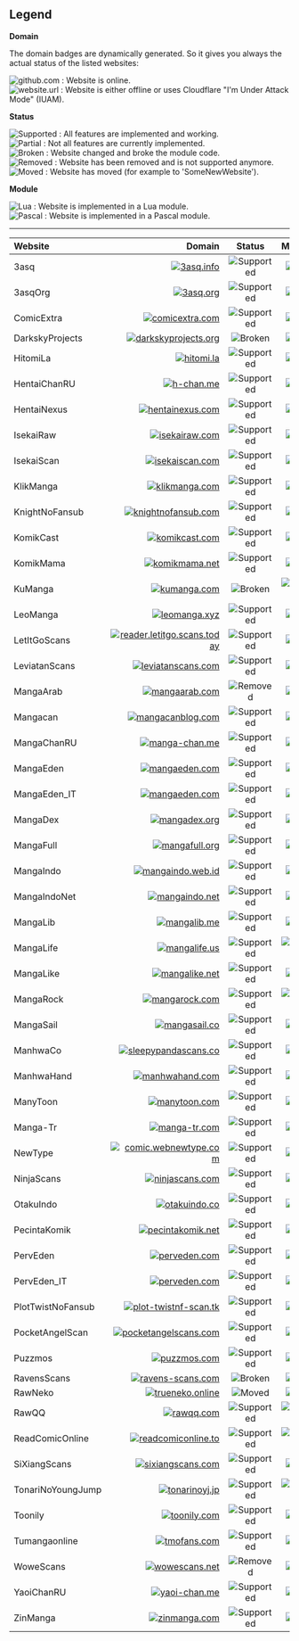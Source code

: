 Legend
------
**Domain**  
  
The domain badges are dynamically generated. So it gives you always the actual status of the listed websites:  
  
![github.com](https://img.shields.io/website/https/github.com.svg?label=github.com&up_message=online&down_message=offline%20%2F%20cf) : Website is online.  
![website.url](https://img.shields.io/website/http/website.url.svg?label=website.url&up_message=online&down_message=offline%20%2F%20cf) : Website is either offline or uses Cloudflare "I'm Under Attack Mode" (IUAM).  
  
**Status**  
  
![Supported](https://img.shields.io/badge/Status-Supported-BrightGreen.svg) : All features are implemented and working.  
![Partial](https://img.shields.io/badge/Status-Partial-yellowgreen.svg) : Not all features are currently implemented.  
![Broken](https://img.shields.io/badge/Status-Broken-red.svg) : Website changed and broke the module code.  
![Removed](https://img.shields.io/badge/Status-Removed-inactive.svg) : Website has been removed and is not supported anymore.  
![Moved](https://img.shields.io/badge/Moved-SomeNewWebsite-blue.svg) : Website has moved (for example to 'SomeNewWebsite').  
  
**Module**  
  
![Lua](https://img.shields.io/badge/Lua-Modulename-blueviolet.svg) : Website is implemented in a Lua module.  
![Pascal](https://img.shields.io/badge/Pascal-Modulename-blue.svg) : Website is implemented in a Pascal module.  
  
---
  
| Website           | Domain                                                                                                                                                                                                                      | Status                                                                      | Module                                                                    |
|:----------------- | ---------------------------------------------------------------------------------------------------------------------------------------------------------------------------------------------------------------------------:|:---------------------------------------------------------------------------:|:-------------------------------------------------------------------------:|
| 3asq              | [![3asq.info](https://img.shields.io/website/https/3asq.info.svg?label=3asq.info&up_message=online&down_message=offline%20%2F%20cf)](https://3asq.info)                                                                     | ![Supported](https://img.shields.io/badge/Status-Supported-BrightGreen.svg) | ![Lua](https://img.shields.io/badge/Lua-WPManga-blueviolet.svg)           |
| 3asqOrg           | [![3asq.org](https://img.shields.io/website/https/3asq.org.svg?label=3asq.org&up_message=online&down_message=offline%20%2F%20cf)](https://3asq.org)                                                                         | ![Supported](https://img.shields.io/badge/Status-Supported-BrightGreen.svg) | ![Lua](https://img.shields.io/badge/Lua-Madara-blueviolet.svg)            |
| ComicExtra        | [![comicextra.com](https://img.shields.io/website/https/comicextra.com.svg?label=comicextra.com&up_message=online&down_message=offline%20%2F%20cf)](https://comicextra.com)                                                 | ![Supported](https://img.shields.io/badge/Status-Supported-BrightGreen.svg) | ![Lua](https://img.shields.io/badge/Lua-ComicExtra-blueviolet.svg)        |
| DarkskyProjects   | [![darkskyprojects.org](https://img.shields.io/website/https/darkskyprojects.org.svg?label=darkskyprojects.org&up_message=online&down_message=offline%20%2F%20cf)](https://darkskyprojects.org)                             | ![Broken](https://img.shields.io/badge/Status-Broken-red.svg)               | ![Lua](https://img.shields.io/badge/Lua-Madara-blueviolet.svg)            |
| HitomiLa          | [![hitomi.la](https://img.shields.io/website/https/hitomi.la.svg?label=hitomi.la&up_message=online&down_message=offline%20%2F%20cf)](https://hitomi.la)                                                                     | ![Supported](https://img.shields.io/badge/Status-Supported-BrightGreen.svg) | ![Lua](https://img.shields.io/badge/Lua-HitomiLa-blueviolet.svg)          |
| HentaiChanRU      | [![h-chan.me](https://img.shields.io/website/http/h-chan.me.svg?label=h-chan.me&up_message=online&down_message=offline%20%2F%20cf)](http://h-chan.me)                                                                       | ![Supported](https://img.shields.io/badge/Status-Supported-BrightGreen.svg) | ![Lua](https://img.shields.io/badge/Lua-MangaChanRu-blueviolet.svg)       |
| HentaiNexus       | [![hentainexus.com](https://img.shields.io/website/https/hentainexus.com.svg?label=hentainexus.com&up_message=online&down_message=offline%20%2F%20cf)](https://hentainexus.com)                                             | ![Supported](https://img.shields.io/badge/Status-Supported-BrightGreen.svg) | ![Lua](https://img.shields.io/badge/Lua-HentaiNexus-blueviolet.svg)       |
| IsekaiRaw         | [![isekairaw.com](https://img.shields.io/website/http/isekairaw.com.svg?label=isekairaw.com&up_message=online&down_message=offline%20%2F%20cf)](http://isekairaw.com)                                                       | ![Supported](https://img.shields.io/badge/Status-Supported-BrightGreen.svg) | ![Lua](https://img.shields.io/badge/Lua-Madara-blueviolet.svg)            |
| IsekaiScan        | [![isekaiscan.com](https://img.shields.io/website/http/isekaiscan.com.svg?label=isekaiscan.com&up_message=online&down_message=offline%20%2F%20cf)](http://isekaiscan.com)                                                   | ![Supported](https://img.shields.io/badge/Status-Supported-BrightGreen.svg) | ![Lua](https://img.shields.io/badge/Lua-Madara-blueviolet.svg)            |
| KlikManga         | [![klikmanga.com](https://img.shields.io/website/https/klikmanga.com.svg?label=klikmanga.com&up_message=online&down_message=offline%20%2F%20cf)](https://klikmanga.com)                                                     | ![Supported](https://img.shields.io/badge/Status-Supported-BrightGreen.svg) | ![Lua](https://img.shields.io/badge/Lua-Madara-blueviolet.svg)            |
| KnightNoFansub    | [![knightnofansub.com](https://img.shields.io/website/https/knightnofansub.com.svg?label=knightnofansub.com&up_message=online&down_message=offline%20%2F%20cf)](https://knightnofansub.com)                                 | ![Supported](https://img.shields.io/badge/Status-Supported-BrightGreen.svg) | ![Lua](https://img.shields.io/badge/Lua-Madara-blueviolet.svg)            |
| KomikCast         | [![komikcast.com](https://img.shields.io/website/https/komikcast.com.svg?label=komikcast.com&up_message=online&down_message=offline%20%2F%20cf)](https://komikcast.com)                                                     | ![Supported](https://img.shields.io/badge/Status-Supported-BrightGreen.svg) | ![Lua](https://img.shields.io/badge/Lua-MangaShiro-blueviolet.svg)        |
| KomikMama         | [![komikmama.net](https://img.shields.io/website/https/komikmama.net.svg?label=komikmama.net&up_message=online&down_message=offline%20%2F%20cf)](https://komikmama.net)                                                     | ![Supported](https://img.shields.io/badge/Status-Supported-BrightGreen.svg) | ![Lua](https://img.shields.io/badge/Lua-MangaShiro-blueviolet.svg)        |
| KuManga           | [![kumanga.com](https://img.shields.io/website/http/kumanga.com.svg?label=kumanga.com&up_message=online&down_message=offline%20%2F%20cf)](http://www.kumanga.com)                                                           | ![Broken](https://img.shields.io/badge/Status-Broken-red.svg)               | ![Pascal](https://img.shields.io/badge/Pascal-KuManga-Blue.svg)           |
| LeoManga          | [![leomanga.xyz](https://img.shields.io/website/https/leomanga.xyz.svg?label=leomanga.xyz&up_message=online&down_message=offline%20%2F%20cf)](https://leomanga.xyz)                                                         | ![Supported](https://img.shields.io/badge/Status-Supported-BrightGreen.svg) | ![Lua](https://img.shields.io/badge/Lua-LeoManga-blueviolet.svg)          |
| LetItGoScans      | [![reader.letitgo.scans.today](https://img.shields.io/website/https/reader.letitgo.scans.today.svg?label=reader.letitgo.scans.today&up_message=online&down_message=offline%20%2F%20cf)](https://reader.letitgo.scans.today) | ![Supported](https://img.shields.io/badge/Status-Supported-BrightGreen.svg) | ![Lua](https://img.shields.io/badge/Lua-ComiCake-blueviolet.svg)          |
| LeviatanScans     | [![leviatanscans.com](https://img.shields.io/website/https/leviatanscans.com.svg?label=leviatanscans.com&up_message=online&down_message=offline%20%2F%20cf)](https://leviatanscans.com)                                     | ![Supported](https://img.shields.io/badge/Status-Supported-BrightGreen.svg) | ![Lua](https://img.shields.io/badge/Lua-Madara-blueviolet.svg)            |
| MangaArab         | [![mangaarab.com](https://img.shields.io/website/https/mangaarab.com.svg?label=mangaarab.com&up_message=online&down_message=offline%20%2F%20cf)](http://mangaarab.com)                                                      | ![Removed](https://img.shields.io/badge/Status-Removed-inactive.svg)        | ![Lua](https://img.shields.io/badge/Lua-Madara-blueviolet.svg)            |
| Mangacan          | [![mangacanblog.com](https://img.shields.io/website/http/mangacanblog.com.svg?label=mangacanblog.com&up_message=online&down_message=offline%20%2F%20cf)](http://mangacanblog.com)                                           | ![Supported](https://img.shields.io/badge/Status-Supported-BrightGreen.svg) | ![Lua](https://img.shields.io/badge/Lua-MangaShiro-blueviolet.svg)        |
| MangaChanRU       | [![manga-chan.me](https://img.shields.io/website/http/manga-chan.me.svg?label=manga-chan.me&up_message=online&down_message=offline%20%2F%20cf)](http://manga-chan.me)                                                       | ![Supported](https://img.shields.io/badge/Status-Supported-BrightGreen.svg) | ![Lua](https://img.shields.io/badge/Lua-MangaChanRu-blueviolet.svg)       |
| MangaEden         | [![mangaeden.com](https://img.shields.io/website/https/mangaeden.com.svg?label=mangaeden.com&up_message=online&down_message=offline%20%2F%20cf)](https://www.mangaeden.com)                                                 | ![Supported](https://img.shields.io/badge/Status-Supported-BrightGreen.svg) | ![Lua](https://img.shields.io/badge/Lua-MangaEden-blueviolet.svg)         |
| MangaEden_IT      | [![mangaeden.com](https://img.shields.io/website/https/mangaeden.com.svg?label=mangaeden.com&up_message=online&down_message=offline%20%2F%20cf)](https://www.mangaeden.com)                                                 | ![Supported](https://img.shields.io/badge/Status-Supported-BrightGreen.svg) | ![Lua](https://img.shields.io/badge/Lua-MangaEden-blueviolet.svg)         |
| MangaDex          | [![mangadex.org](https://img.shields.io/website/https/mangadex.org.svg?label=mangadex.org&up_message=online&down_message=offline%20%2F%20cf)](https://mangadex.org)                                                         | ![Supported](https://img.shields.io/badge/Status-Supported-BrightGreen.svg) | ![Lua](https://img.shields.io/badge/Lua-MangaDex-blueviolet.svg)          |
| MangaFull         | [![mangafull.org](https://img.shields.io/website/https/mangafull.org.svg?label=mangafull.org&up_message=online&down_message=offline%20%2F%20cf)](https://mangafull.org)                                                     | ![Supported](https://img.shields.io/badge/Status-Supported-BrightGreen.svg) | ![Lua](https://img.shields.io/badge/Lua-MangaFull-blueviolet.svg)         |
| MangaIndo         | [![mangaindo.web.id](https://img.shields.io/website/https/mangaindo.web.id.svg?label=mangaindo.web.id&up_message=online&down_message=offline%20%2F%20cf)](https://mangaindo.web.id)                                         | ![Supported](https://img.shields.io/badge/Status-Supported-BrightGreen.svg) | ![Lua](https://img.shields.io/badge/Lua-MangaShiro-blueviolet.svg)        |
| MangaIndoNet      | [![mangaindo.net](https://img.shields.io/website/https/mangaindo.net.svg?label=mangaindo.net&up_message=online&down_message=offline%20%2F%20cf)](https://mangaindo.net)                                                     | ![Supported](https://img.shields.io/badge/Status-Supported-BrightGreen.svg) | ![Lua](https://img.shields.io/badge/Lua-MangaShiro-blueviolet.svg)        |
| MangaLib          | [![mangalib.me](https://img.shields.io/website/https/mangalib.me.svg?label=mangalib.me&up_message=online&down_message=offline%20%2F%20cf)](https://mangalib.me)                                                             | ![Supported](https://img.shields.io/badge/Status-Supported-BrightGreen.svg) | ![Lua](https://img.shields.io/badge/Lua-MangaLib-blueviolet.svg)          |
| MangaLife         | [![mangalife.us](https://img.shields.io/website/https/mangalife.us.svg?label=mangalife.us&up_message=online&down_message=offline%20%2F%20cf)](https://mangalife.us)                                                         | ![Supported](https://img.shields.io/badge/Status-Supported-BrightGreen.svg) | ![Pascal](https://img.shields.io/badge/Pascal-MangaLife-Blue.svg)         |
| MangaLike         | [![mangalike.net](https://img.shields.io/website/https/mangalike.net.svg?label=mangalike.net&up_message=online&down_message=offline%20%2F%20cf)](https://mangalike.net)                                                     | ![Supported](https://img.shields.io/badge/Status-Supported-BrightGreen.svg) | ![Lua](https://img.shields.io/badge/Lua-Madara-blueviolet.svg)            |
| MangaRock         | [![mangarock.com](https://img.shields.io/website/https/mangarock.com.svg?label=mangarock.com&up_message=online&down_message=offline%20%2F%20cf)](https://mangarock.com)                                                     | ![Supported](https://img.shields.io/badge/Status-Supported-BrightGreen.svg) | ![Pascal](https://img.shields.io/badge/Pascal-MangaRock-Blue.svg)         |
| MangaSail         | [![mangasail.co](https://img.shields.io/website/https/mangasail.co.svg?label=mangasail.co&up_message=online&down_message=offline%20%2F%20cf)](https://mangasail.co)                                                         | ![Supported](https://img.shields.io/badge/Status-Supported-BrightGreen.svg) | ![Lua](https://img.shields.io/badge/Lua-MangaTail-blueviolet.svg)         |
| ManhwaCo          | [![sleepypandascans.co](https://img.shields.io/website/https/sleepypandascans.co.svg?label=sleepypandascans.co&up_message=online&down_message=offline%20%2F%20cf)](https://sleepypandascans.co)                             | ![Supported](https://img.shields.io/badge/Status-Supported-BrightGreen.svg) | ![Lua](https://img.shields.io/badge/Lua-ManhwaCo-blueviolet.svg)          |
| ManhwaHand        | [![manhwahand.com](https://img.shields.io/website/https/manhwahand.com.svg?label=manhwahand.com&up_message=online&down_message=offline%20%2F%20cf)](https://manhwahand.com)                                                 | ![Supported](https://img.shields.io/badge/Status-Supported-BrightGreen.svg) | ![Lua](https://img.shields.io/badge/Lua-Madara-blueviolet.svg)            |
| ManyToon          | [![manytoon.com](https://img.shields.io/website/https/manytoon.com.svg?label=manytoon.com&up_message=online&down_message=offline%20%2F%20cf)](https://manytoon.com)                                                         | ![Supported](https://img.shields.io/badge/Status-Supported-BrightGreen.svg) | ![Lua](https://img.shields.io/badge/Lua-Madara-blueviolet.svg)            |
| Manga-Tr          | [![manga-tr.com](https://img.shields.io/website/https/manga-tr.com.svg?label=manga-tr.com&up_message=online&down_message=offline%20%2F%20cf)](https://manga-tr.com)                                                         | ![Supported](https://img.shields.io/badge/Status-Supported-BrightGreen.svg) | ![Lua](https://img.shields.io/badge/Lua-MangaTr-blueviolet.svg)           |
| NewType           | [![comic.webnewtype.com](https://img.shields.io/website/https/comic.webnewtype.com.svg?label=comic.webnewtype.com&up_message=online&down_message=offline%20%2F%20cf)](https://comic.webnewtype.com)                         | ![Supported](https://img.shields.io/badge/Status-Supported-BrightGreen.svg) | ![Lua](https://img.shields.io/badge/Lua-NewType-blueviolet.svg)           |
| NinjaScans        | [![ninjascans.com](https://img.shields.io/website/https/ninjascans.com.svg?label=ninjascans.com&up_message=online&down_message=offline%20%2F%20cf)](https://ninjascans.com)                                                 | ![Supported](https://img.shields.io/badge/Status-Supported-BrightGreen.svg) | ![Lua](https://img.shields.io/badge/Lua-Madara-blueviolet.svg)            |
| OtakuIndo         | [![otakuindo.co](https://img.shields.io/website/https/otakuindo.co.svg?label=otakuindo.co&up_message=online&down_message=offline%20%2F%20cf)](https://otakuindo.co)                                                         | ![Supported](https://img.shields.io/badge/Status-Supported-BrightGreen.svg) | ![Lua](https://img.shields.io/badge/Lua-MangaShiro-blueviolet.svg)        |
| PecintaKomik      | [![pecintakomik.net](https://img.shields.io/website/https/pecintakomik.net.svg?label=pecintakomik.net&up_message=online&down_message=offline%20%2F%20cf)](https://www.pecintakomik.net)                                     | ![Supported](https://img.shields.io/badge/Status-Supported-BrightGreen.svg) | ![Lua](https://img.shields.io/badge/Lua-MangaShiro-blueviolet.svg)        |
| PervEden          | [![perveden.com](https://img.shields.io/website/http/perveden.com.svg?label=perveden.com&up_message=online&down_message=offline%20%2F%20cf)](http://www.perveden.com)                                                       | ![Supported](https://img.shields.io/badge/Status-Supported-BrightGreen.svg) | ![Lua](https://img.shields.io/badge/Lua-MangaEden-blueviolet.svg)         |
| PervEden_IT       | [![perveden.com](https://img.shields.io/website/http/perveden.com.svg?label=perveden.com&up_message=online&down_message=offline%20%2F%20cf)](http://www.perveden.com)                                                       | ![Supported](https://img.shields.io/badge/Status-Supported-BrightGreen.svg) | ![Lua](https://img.shields.io/badge/Lua-MangaEden-blueviolet.svg)         |
| PlotTwistNoFansub | [![plot-twistnf-scan.tk](https://img.shields.io/website/https/plot-twistnf-scan.tk.svg?label=plot-twistnf-scan.tk&up_message=online&down_message=offline%20%2F%20cf)](https://www.plot-twistnf-scan.tk)                     | ![Supported](https://img.shields.io/badge/Status-Supported-BrightGreen.svg) | ![Lua](https://img.shields.io/badge/Lua-Madara-blueviolet.svg)            |
| PocketAngelScan   | [![pocketangelscans.com](https://img.shields.io/website/https/pocketangelscans.com.svg?label=pocketangelscans.com&up_message=online&down_message=offline%20%2F%20cf)](https://pocketangelscans.com)                         | ![Supported](https://img.shields.io/badge/Status-Supported-BrightGreen.svg) | ![Lua](https://img.shields.io/badge/Lua-Madara-blueviolet.svg)            |
| Puzzmos           | [![puzzmos.com](https://img.shields.io/website/http/puzzmos.com.svg?label=puzzmos.com&up_message=online&down_message=offline%20%2F%20cf)](http://puzzmos.com)                                                               | ![Supported](https://img.shields.io/badge/Status-Supported-BrightGreen.svg) | ![Lua](https://img.shields.io/badge/Lua-MangaTr-blueviolet.svg)           |
| RavensScans       | [![ravens-scans.com](https://img.shields.io/website/http/ravens-scans.com.svg?label=ravens-scans.com&up_message=online&down_message=offline%20%2F%20cf)](http://ravens-scans.com)                                           | ![Broken](https://img.shields.io/badge/Status-Broken-red.svg)               | ![Lua](https://img.shields.io/badge/Lua-FoOlSlide-blueviolet.svg)         |
| RawNeko           | [![trueneko.online](https://img.shields.io/website/http/trueneko.online.svg?label=trueneko.online&up_message=online&down_message=offline%20%2F%20cf)](http://trueneko.online)                                               | ![Moved](https://img.shields.io/badge/Moved-IsekaiRaw-Blue.svg)             | ![Lua](https://img.shields.io/badge/Lua-Madara-blueviolet.svg)            |
| RawQQ             | [![rawqq.com](https://img.shields.io/website/https/rawqq.com.svg?label=rawqq.com&up_message=online&down_message=offline%20%2F%20cf)](https://rawqq.com)                                                                     | ![Supported](https://img.shields.io/badge/Status-Supported-BrightGreen.svg) | ![Pascal](https://img.shields.io/badge/Lua-Lhscans-blueviolet.svg)        |
| ReadComicOnline   | [![readcomiconline.to](https://img.shields.io/website/https/readcomiconline.to.svg?label=readcomiconline.to&up_message=online&down_message=offline%20%2F%20cf)](https://readcomiconline.to)                                 | ![Supported](https://img.shields.io/badge/Status-Supported-BrightGreen.svg) | ![Pascal](https://img.shields.io/badge/Pascal-KissManga-Blue.svg)         |
| SiXiangScans      | [![sixiangscans.com](https://img.shields.io/website/http/sixiangscans.com.svg?label=sixiangscans.com&up_message=online&down_message=offline%20%2F%20cf)](http://www.sixiangscans.com)                                       | ![Supported](https://img.shields.io/badge/Status-Supported-BrightGreen.svg) | ![Lua](https://img.shields.io/badge/Lua-Madara-blueviolet.svg)            |
| TonariNoYoungJump | [![tonarinoyj.jp](https://img.shields.io/website/https/tonarinoyj.jp.svg?label=tonarinoyj.jp&up_message=online&down_message=offline%20%2F%20cf)](https://tonarinoyj.jp)                                                     | ![Supported](https://img.shields.io/badge/Status-Supported-BrightGreen.svg) | ![Pascal](https://img.shields.io/badge/Pascal-TonariNoYoungJump-Blue.svg) |
| Toonily           | [![toonily.com](https://img.shields.io/website/https/toonily.com.svg?label=toonily.com&up_message=online&down_message=offline%20%2F%20cf)](https://toonily.com)                                                             | ![Supported](https://img.shields.io/badge/Status-Supported-BrightGreen.svg) | ![Lua](https://img.shields.io/badge/Lua-Madara-blueviolet.svg)            |
| Tumangaonline     | [![tmofans.com](https://img.shields.io/website/https/tmofans.com.svg?label=tmofans.com&up_message=online&down_message=offline%20%2F%20cf)](https://tmofans.com)                                                             | ![Supported](https://img.shields.io/badge/Status-Supported-BrightGreen.svg) | ![Lua](https://img.shields.io/badge/Lua-TuMangaOnline-blueviolet.svg)     |
| WoweScans         | [![wowescans.net](https://img.shields.io/website/http/wowescans.net.svg?label=wowescans.net&up_message=online&down_message=offline%20%2F%20cf)](http://wowescans.net)                                                       | ![Removed](https://img.shields.io/badge/Status-Removed-inactive.svg)        | ![Lua](https://img.shields.io/badge/Lua-myReaderMangaCMS-blueviolet.svg)  |
| YaoiChanRU        | [![yaoi-chan.me](https://img.shields.io/website/http/yaoi-chan.me.svg?label=yaoi-chan.me&up_message=online&down_message=offline%20%2F%20cf)](http://yaoi-chan.me)                                                           | ![Supported](https://img.shields.io/badge/Status-Supported-BrightGreen.svg) | ![Lua](https://img.shields.io/badge/Lua-MangaChanRu-blueviolet.svg)       |
| ZinManga          | [![zinmanga.com](https://img.shields.io/website/https/zinmanga.com.svg?label=zinmanga.com&up_message=online&down_message=offline%20%2F%20cf)](https://zinmanga.com)                                                         | ![Supported](https://img.shields.io/badge/Status-Supported-BrightGreen.svg) | ![Lua](https://img.shields.io/badge/Lua-Madara-blueviolet.svg)            |
